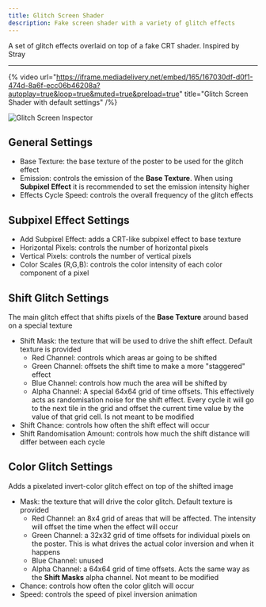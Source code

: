 ```yaml
---
title: Glitch Screen Shader
description: Fake screen shader with a variety of glitch effects
---
```


A set of glitch effects overlaid on top of a fake CRT shader. Inspired by Stray

---

{% video url="https://iframe.mediadelivery.net/embed/165/167030df-d0f1-474d-8a6f-ecc06b46208a?autoplay=true&loop=true&muted=true&preload=true" title="Glitch Screen Shader with default settings" /%}

![Glitch Screen Inspector](/img/docs/vfx/glitch-screen/glitch-screen-image.png "Glitch Screen Inspector")

## General Settings

- Base Texture: the base texture of the poster to be used for the glitch effect
- Emission: controls the emission of the **Base Texture**. When using **Subpixel Effect** it is recommended to set the emission intensity higher
- Effects Cycle Speed: controls the overall frequency of the glitch effects

## Subpixel Effect Settings

- Add Subpixel Effect: adds a CRT-like subpixel effect to base texture
- Horizontal Pixels: controls the number of horizontal pixels
- Vertical Pixels: controls the number of vertical pixels
- Color Scales (R,G,B): controls the color intensity of each color component of a pixel

## Shift Glitch Settings

The main glitch effect that shifts pixels of the **Base Texture** around based on a special texture

- Shift Mask: the texture that will be used to drive the shift effect. Default texture is provided
  - Red Channel: controls which areas ar going to be shifted
  - Green Channel: offsets the shift time to make a more "staggered" effect
  - Blue Channel: controls how much the area will be shifted by
  - Alpha Channel: A special 64x64 grid of time offsets. This effectively acts as randomisation noise for the shift effect. Every cycle it will go to the next tile in the grid and offset the current time value by the value of that grid cell. Is not meant to be modified
- Shift Chance: controls how often the shift effect will occur
- Shift Randomisation Amount: controls how much the shift distance will differ between each cycle

## Color Glitch Settings

Adds a pixelated invert-color glitch effect on top of the shifted image

- Mask: the texture that will drive the color glitch. Default texture is provided
  - Red Channel: an 8x4 grid of areas that will be affected. The intensity will offset the time when the effect will occur
  - Green Channel: a 32x32 grid of time offsets for individual pixels on the poster. This is what drives the actual color inversion and when it happens
  - Blue Channel: unused
  - Alpha Channel: a 64x64 grid of time offsets. Acts the same way as the **Shift Masks** alpha channel. Not meant to be modified
- Chance: controls how often the color glitch will occur
- Speed: controls the speed of pixel inversion animation

